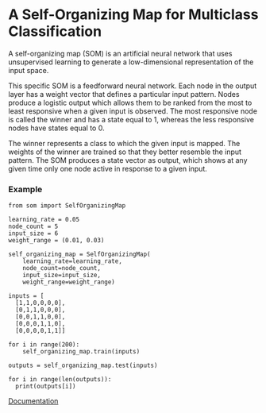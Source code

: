 # A Self-Organizing Map for Multiclass Classification

A self-organizing map (SOM) is an artificial neural network that uses unsupervised learning to generate a low-dimensional representation of the input space. 

This specific SOM is a feedforward neural network. Each node in the output layer has a weight vector that defines a particular input pattern. Nodes produce a logistic output which allows them to be ranked from the most to least responsive when a given input is observed. The most responsive node is called the winner and has a state equal to 1, whereas the less responsive nodes have states equal to 0. 

The winner represents a class to which the given input is mapped. The weights of the winner are trained so that they better resemble the input pattern. The SOM produces a state vector as output, which shows at any given time only one node active in response to a given input.

### Example

    from som import SelfOrganizingMap

    learning_rate = 0.05
    node_count = 5
    input_size = 6
    weight_range = (0.01, 0.03)

    self_organizing_map = SelfOrganizingMap(
        learning_rate=learning_rate, 
        node_count=node_count, 
        input_size=input_size, 
        weight_range=weight_range)

    inputs = [
      [1,1,0,0,0,0],
      [0,1,1,0,0,0],
      [0,0,1,1,0,0],
      [0,0,0,1,1,0],
      [0,0,0,0,1,1]]

    for i in range(200):
        self_organizing_map.train(inputs)

    outputs = self_organizing_map.test(inputs)

    for i in range(len(outputs)):
      print(outputs[i])
  
  [Documentation](https://github.com/CarsonScott/self-organizing-map/blob/master/DOCUMENTATION.md)
